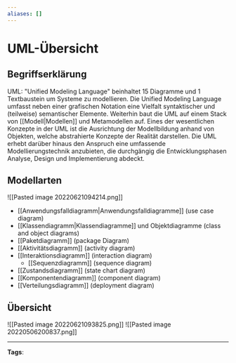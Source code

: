 ```yaml
---
aliases: []
---
```


# UML-Übersicht

## Begriffserklärung

UML: "Unified Modeling Language" beinhaltet 15 Diagramme und 1 Textbaustein um Systeme zu modellieren.
Die Unified Modeling Language umfasst neben einer grafischen Notation eine Vielfalt syntaktischer und (teilweise) semantischer Elemente. Weiterhin baut die UML auf einem Stack von [[Modell|Modellen]] und Metamodellen auf. Eines der wesentlichen Konzepte in der UML ist die Ausrichtung der Modellbildung anhand von Objekten, welche abstrahierte Konzepte der Realität darstellen. Die UML erhebt darüber hinaus den Anspruch eine umfassende Modellierungstechnik anzubieten, die durchgängig die Entwicklungsphasen Analyse, Design und Implementierung abdeckt.

## Modellarten

![[Pasted image 20220621094214.png]]

- [[Anwendungsfalldiagramm|Anwendungsfalldiagramme]] (use case diagram)
- [[Klassendiagramm|Klassendiagramme]] und Objektdiagramme (class and object diagrams)
- [[Paketdiagramm]] (package Diagram)
- [[Aktivitätsdiagramm]] (activity diagram)
- [[Interaktionsdiagramm]] (interaction diagram)
  - [[Sequenzdiagramm]] (sequence diagram)
- [[Zustandsdiagramm]] (state chart diagram)
- [[Komponentendiagramm]] (component diagram)
- [[Verteilungsdiagramm]] (deployment diagram)

## Übersicht

![[Pasted image 20220621093825.png]]
![[Pasted image 20220506200837.png]]

---

**Tags**:
